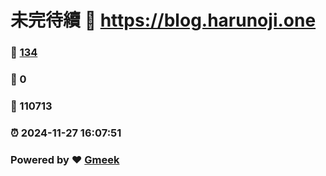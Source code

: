 # 未完待續 :link: https://blog.harunoji.one 
### :page_facing_up: [134](https://blog.harunoji.one/tag.html) 
### :speech_balloon: 0 
### :hibiscus: 110713 
### :alarm_clock: 2024-11-27 16:07:51 
### Powered by :heart: [Gmeek](https://github.com/Meekdai/Gmeek)
